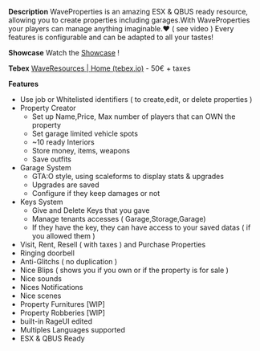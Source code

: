 
**Description**
WaveProperties is an amazing ESX & QBUS ready resource, allowing you to create properties including garages.With WaveProperties your players can manage anything imaginable.❤️ ( see video )
Every features is configurable and can be adapted to all your tastes! 

**Showcase**
Watch the [Showcase](https://www.youtube.com/watch?v=B_MvXP3gz9w) !

**Tebex**
[WaveResources | Home (tebex.io)](https://waveresources.tebex.io/) - 50€ + taxes

**Features**
* Use job or Whitelisted identifiers ( to create,edit, or delete properties )
* Property Creator
  * Set up Name,Price, Max  number of players that can OWN the property
  * Set garage limited vehicle spots
  * ~10 ready Interiors
  * Store money, items, weapons
  * Save outfits
* Garage System
  * GTA:O style, using scaleforms to display stats & upgrades
  * Upgrades are saved
  * Configure if they keep damages or not
* Keys System
  * Give and Delete Keys that you gave
  * Manage tenants accesses ( Garage,Storage,Garage)
  * If they have the key, they can have access to your saved datas ( if you allowed them ) 
* Visit, Rent, Resell ( with taxes ) and Purchase Properties 
* Ringing doorbell
* Anti-Glitchs ( no duplication )
* Nice Blips ( shows you if  you own or if the property is for sale )
* Nice sounds
* Nices Notifications
* Nice scenes
* Property  Furnitures [WIP]
* Property Robberies [WIP]
* built-in RageUI edited
* Multiples Languages supported
* ESX & QBUS Ready
